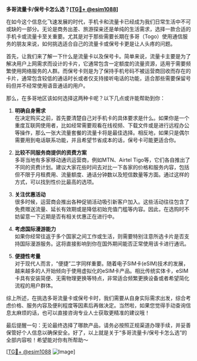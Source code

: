 **多哥流量卡/保号卡怎么选？[[TG💪+ @esim1088](https://t.me/s/esim1088)]**

在如今这个信息化飞速发展的时代，手机卡和流量卡已经成为我们日常生活中不可或缺的一部分。无论是商务出差、旅游探亲还是单纯的生活需求，选择一款合适的手机卡或流量卡至关重要。尤其是对于那些需要长期在多哥（Togo）使用通信服务的朋友来说，如何挑选适合自己的流量卡或保号卡更是让人头疼的问题。

首先，让我们来了解一下什么是流量卡以及保号卡。简单来说，流量卡主要是为了解决用户上网需求而设计的卡片，它通常包含一定额度的流量资源，适用于需要频繁使用网络服务的人群。而保号卡则是为了保持手机号码不被运营商回收而存在的卡片，通常包含较低的通话时长或者仅支持接听电话的功能，适合那些需要保留号码但并不经常使用语音通话的用户。

那么，在多哥地区该如何选择这两种卡呢？以下几点或许能帮助到你：

1. **明确自身需求**  
   在决定购买之前，首先要清楚自己对手机卡的具体要求是什么。如果你是一个重度互联网使用者，比如经常需要观看在线视频、下载文件或是进行远程办公等操作，那么一张大流量套餐的流量卡将是最佳选择。相反地，如果只是偶尔需要用到电话联系功能，并且希望节省成本的话，保号卡可能更适合你。

2. **比较不同服务商提供的资费方案**  
   多哥当地有多家移动通讯运营商，例如MTN、Airtel Tigo等，它们各自推出了不同的资费计划。建议大家花些时间去对比一下各家的价格和服务内容，包括但不限于月租费用、流量额度、通话分钟数以及短信数量等方面。通过这样的方式，可以找到性价比最高的选项。

3. **关注优惠活动**  
   很多时候，运营商会推出各种促销活动吸引新客户加入。这些活动往往包含了免费赠送流量、延长有效期或是降低初始充值门槛等内容。因此，在选购时不妨留意一下近期是否有相关优惠正在进行中。

4. **考虑国际漫游能力**  
   如果你经常往返于多个国家之间工作或生活，则需要特别注意所选卡片是否支持国际漫游服务。这将直接影响到你在国外期间能否正常使用该卡进行通讯。

5. **便捷性考量**  
   对于现代人而言，“便捷”二字同样重要。随着电子SIM卡(eSIM)技术的发展，越来越多的人开始倾向于使用虚拟化的eSIM卡产品。相比传统实体卡，eSIM卡具有安装简便、无需物理更换等特点，非常适合频繁更换设备或者希望简化流程的用户群体。

综上所述，在挑选多哥流量卡或保号卡时，我们需要从自身实际需求出发，综合考虑价格、服务内容及便利程度等因素后再做决定。当然啦，如果您觉得手动查询信息太麻烦的话，也可以直接咨询专业人士获取更精准的建议哦！

最后提醒一句：无论最终选择了哪款产品，请务必按照正规渠道办理手续，并妥善保管好个人信息以确保安全。好了，以上就是关于“多哥流量卡/保号卡怎么选”的全部内容啦！希望能对你有所帮助～

[[TG💪+ @esim1088](https://t.me/s/esim1088) ![Image](https://i.postimg.cc/4NQfJmqS/Snipaste-2025-05-13-00-14-12.png)]
